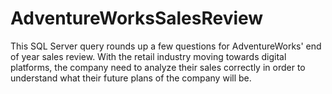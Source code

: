 # AdventureWorksSalesReview

This SQL Server query rounds up a few questions for AdventureWorks' end of year sales review. With the retail industry moving towards digital platforms, the company need to analyze their sales correctly in order to understand what their future plans of the company will be.

